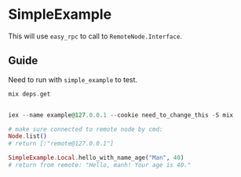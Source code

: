 # SimpleExample

This will use `easy_rpc` to call to `RemoteNode.Interface`.

## Guide

Need to run with `simple_example` to test.

```Elixir
mix deps.get


iex --name example@127.0.0.1 --cookie need_to_change_this -S mix

# make sure connected to remote node by cmd:
Node.list()
# return [:"remote@127.0.0.1"]

SimpleExample.Local.hello_with_name_age("Man", 40)
# return from remote: "Hello, manh! Your age is 40."
```
